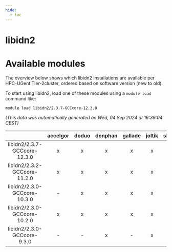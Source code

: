 ```yaml
---
hide:
  - toc
---
```


libidn2
=======

# Available modules


The overview below shows which libidn2 installations are available per HPC-UGent Tier-2cluster, ordered based on software version (new to old).

To start using libidn2, load one of these modules using a `module load` command like:

```shell
module load libidn2/2.3.7-GCCcore-12.3.0
```

*(This data was automatically generated on Wed, 04 Sep 2024 at 16:39:04 CEST)*  

| |accelgor|doduo|donphan|gallade|joltik|shinx|skitty|
| :---: | :---: | :---: | :---: | :---: | :---: | :---: | :---: |
|libidn2/2.3.7-GCCcore-12.3.0|x|x|x|x|x|x|x|
|libidn2/2.3.2-GCCcore-11.2.0|x|x|x|x|x|-|x|
|libidn2/2.3.0-GCCcore-10.3.0|-|x|x|x|x|-|x|
|libidn2/2.3.0-GCCcore-10.2.0|x|x|x|x|x|-|x|
|libidn2/2.3.0-GCCcore-9.3.0|-|-|x|-|x|-|x|
